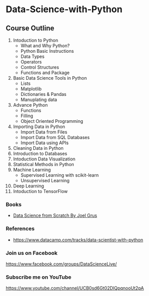 # Data-Science-with-Python


## Course Outline
1. Intoduction to Python
   - What and Why Python?
   - Python Basic Instructions
   - Data Types
   - Operators
   - Control Structures
   - Functions and Package 
2. Basic Data Science Tools in Python
   - Lists
   - Matplotlib
   - Dictionaries & Pandas
   - Manuplating data
3. Advance Python
   - Functions
   - Filling
   - Object Oriented Programming
4. Importing Data in Python
   - Import Data from Files
   - Import Data from SQL Databases
   - Import Data using APIs
5. Cleaning Data in Python
6. Introduction to Databases
7. Intoduction Data Visualization
8. Statistical Methods in Python
9. Machine Learning
   - Supervised Learning with scikit-learn
   - Unsupervised Learning
10. Deep Learning
11. Intoduction to TensorFlow

### Books
- [Data Science from Scratch By Joel Grus](http://shop.oreilly.com/product/0636920033400.do)
### References
- https://www.datacamp.com/tracks/data-scientist-with-python

### Join us on Facebook
https://www.facebook.com/groups/DataScienceLive/
### Subscribe me on YouTube
https://www.youtube.com/channel/UCB0sd6Gt02DlQpqnooUt2pA

   
